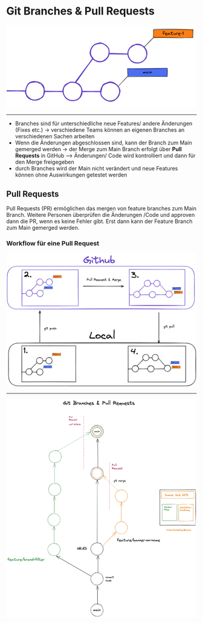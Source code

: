# Git Branches & Pull Requests

![Git-Branch](./assets/branches.png)

---

- Branches sind für unterschiedliche neue Features/ andere Änderungen (Fixes etc.)
  -> verschiedene Teams können an eigenen Branches an verschiedenen Sachen arbeiten
- Wenn die Änderungen abgeschlossen sind, kann der Branch zum Main gemerged werden -> der Merge zum Main Branch erfolgt über **Pull Requests** in GitHub --> Änderungen/ Code wird kontrolliert und dann für den Merge freigegeben
- durch Branches wird der Main nicht verändert und neue Features können ohne Auswirkungen getestet werden

## Pull Requests

Pull Requests (PR) ermöglichen das mergen von feature branches zum Main Branch. Weitere Personen überprüfen die Änderungen /Code und approven dann die PR, wenn es keine Fehler gibt. Erst dann kann der Feature Branch zum Main gemerged werden.

### Workflow für eine Pull Request

![Git-Workflow](./assets/git-basics-branching-workflow.png)

---

![Git-Branches](./assets/git-branches-and-pull-requests.png)
